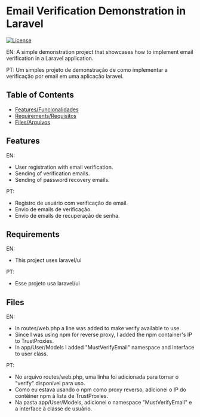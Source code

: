 # Email Verification Demonstration in Laravel

[![License](https://img.shields.io/badge/License-MIT-blue.svg)](https://opensource.org/licenses/MIT)

EN: A simple demonstration project that showcases how to implement email verification in a Laravel application.

PT: Um simples projeto de demonstração de como implementar a verificação por email em uma aplicação laravel.

## Table of Contents

- [Features/Funcionalidades](#features)
- [Requirements/Requisitos](#requirements)
- [Files/Arquivos](#Files)

## Features

EN:
- User registration with email verification.
- Sending of verification emails.
- Sending of password recovery emails.

PT:
- Registro de usuário com verificação de email.
- Envio de emails de verificação.
- Envio de emails de recuperação de senha.

## Requirements

EN:
- This project uses laravel/ui

PT:
- Esse projeto usa laravel/ui

## Files

EN:
- In routes/web.php a line was added to make verify available to use.
- Since I was using npm for reverse proxy, I added the npm container's IP to TrustProxies.
- In app/User/Models I added "MustVerifyEmail" namespace and interface to user class.

PT:
- No arquivo routes/web.php, uma linha foi adicionada para tornar o "verify" disponível para uso.
- Como eu estava usando o npm como proxy reverso, adicionei o IP do contêiner npm à lista de TrustProxies.
- Na pasta app/User/Models, adicionei o namespace "MustVerifyEmail" e a interface à classe de usuário.